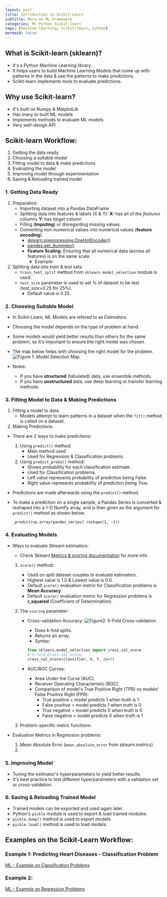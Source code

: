 ```yaml
---
layout: post
title: Introduction to Scikit Learn
subtitle: More on ML Framework
categories: ML Python Scikit-learn
tags: [machine learning, scikit-learn, python]
mermaid: false
---
```


## What is Scikit-learn (sklearn)?
- It's a Python Machine Learning library.
- It helps users to build Machine Learning Models that come up with patterns in the data & use the patterns to make predictions.
- Scikit-learn implements tools to evaluate predictions.

## Why use Scikit-learn?
- It's built on Numpy & MatplotLib
- Has many in-built ML models
- Implements methods to evaluate ML models
- Very well-design API

## Scikit-learn Workflow:
1. Getting the data ready
2. Choosing a suitable model 
3. Fitting model to data & make predictions
4. Evaluating the model
5. Improving model through experimentation
6. Saving & Reloading trained model


### 1. Getting Data Ready
1. Preparation:
    - Importing dataset into a Pandas DataFrame
    - Splitting data into features & labels (X & Y):
        **X:** has all of the *features* columns
        **Y:** has *target* column
    - Filling (**Imputing**) or disregarding missing values.
    - Converting non-numerical values into numerical values (**feature encoding**).
        - [sklearn.preprocessing.OneHotEncoder()](https://scikit-learn.org/stable/modules/generated/sklearn.preprocessing.OneHotEncoder.html)
        - [pandas.get_dummies()](https://pandas.pydata.org/docs/reference/api/pandas.get_dummies.html)
        - **Feature Scaling**: Ensuring that all numerical data (across all features) is on the same scale.
            - Example: 
2. Splitting data into *train* & *test* sets:
    - `train_test_split` method from `sklearn.model_selection` module is used.
    - `test_size` parameter is used to set % of dataset to be test (*test_size=0.25* for 25%).
        - Default value is 0.25.


### 2. Choosing Suitable Model 
- In Scikit-Learn, ML Models are refered to as *Estimators*.
- Choosing the model depends on the type of problem at hand.
- Some models would yield better results than others for the same problem, so it's important to ensure the right model was chosen.
- The map below helps with choosing the right model for the problem.
![Figure 1: Model Selection Map](https://raw.githubusercontent.com/mrdbourke/zero-to-mastery-ml/d7c767dd562ce65e73efa23c8e210f6260f678e5/images/sklearn-ml-map.png)

- Notes:
    - If you have **structured** (tabulated) data, use ensemble methods.
    - If you have **unstructured** data, use deep learning or transfer learning methods.

### 3. Fitting Model to Data & Making Predictions
1. Fitting a model to data:
    - Models attempt to learn patterns in a dataset when the `fit()` method is called on a dataset.
2. Making Predictions:
- There are 2 ways to make predictions:
    1. Using `predict()` method:
        - Main method used
        - Used for Regression & Classification problems.
    2. Using `predict_proba()` method:
        - Shows probability for each classification estimate.
        - Used for Classification problems.
        - Left value represents probability of prediction being False.
        - Right value represents probability of prediction being True.


- Predictions are made afterwards using the `predict()` method.
- To make a prediction on a single sample, a Pandas Series is converted & reshaped into a 1-D NumPy array, and is then given as the argument for `predict()` method as shown below:
    ```
    .predict(np.array(pandas_series).reshape(1, -1))
    ```

### 4. Evaluating Models
- Ways to evaluate Sklearn estimators: 
    - Check Sklearn [Metrics & scoring documentation](https://scikit-learn.org/stable/modules/model_evaluation.html) for more info.
    1. `score()` method:
        - Used on split dataset-couples to evaluate estimators.
        - Highest value is 1.0 & Lowest value is 0.0.
        - Default `score()` evaluation metric for Classification problems is **Mean Accuracy**.
        - Default `score()` evaluation metric for Regression problems is **r_squared** (Coefficient of Determination).

    2. The `scoring` parameter:
        - Cross-validation Accuracy:
            ![Figure2: 5-Fold Cross-validation](https://d2mk45aasx86xg.cloudfront.net/image5_11zon_af97fe4b03.webp)
            - Does k-fold splits.
            - Returns an array.
            - Syntax:
            
            ```Python
            from sklearn.model_selection import cross_val_score
            # 5-fold Cross-val score: 
            cross_val_score(classifier, X, Y, cv=5)
            ```
        
        - AUC/ROC Curves:
            - Area Under the Curve (AUC).
            - Receiver Operating Characteristic (ROC).
            - Comparison of model's True Positive Right (TPR) vs models' False Positive Right (FPR):
                - True positive = model predicts 1 when truth is 1
                - False positive = model predicts 1 when truth is 0
                - True negative = model predicts 0 when truth is 0
                - False negative = model predicts 0 when truth is 1
            

    3. Problem-specific metric functions:

    
- Evaluation Metrics in Regression problems:
    1. Mean Absolute Error (`mean_absolute_error` from sklearn.metrics)
    2. 


### 5. Improving Model
- Tuning the estimator's hyperparameters to yield better results.
- It's best practice to test different hyperparameters with a validation set or cross-validation.

### 6. Saving & Reloading Trained Model
- Trained models can be exported and used again later.
- Python's `pickle` module is used to export & load trained modules.
- `pickle.dump()` method is used to export models.
- `pickle.load()` method is used to load models.

## Examples on the Scikit-Learn Workflow:
### Example 1: Predicting Heart Diseases - Classification Problem
[ML - Example on Classification Problems](https://github.com/thrasher995/thrasher995.github.io/blob/main/_data/_notebooks/classification_example.ipynb)



### Example 2: 
[ML - Example on Regression Problems](https://github.com/thrasher995/thrasher995.github.io/blob/main/_data/_notebooks/regression_example.ipynb)
